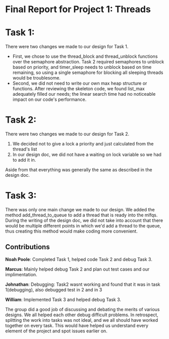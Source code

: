 Final Report for Project 1: Threads
===================================

# Task 1:
There were two changes we made to our design for Task 1.

- First, we chose to use the thread_block and thread_unblock functions over the semaphore abstraction.  Task 2 required semaphores to unblock based on priority, and timer_sleep needs to unblock based on time remaining, so using a single semaphore for blocking all sleeping threads would be troublesome.
- Second, we did not need to write our own max heap structure or functions.  After reviewing the skeleton code, we found list_max adequately filled our needs; the linear search time had no noticeable impact on our code's performance.

# Task 2:
There were two changes we made to our design for Task 2.  

1. We decided not to give a lock a priority and just calculated from the thread's list
2. In our design doc, we did not have a waiting on lock variable so we had to add it in. 

Aside from that everything was generally the same as described in the design doc.

# Task 3:
There was only one main change we made to our design. We added the method add_thread_to_queue to add a thread that is ready into the mlfqs. During the writing of the design doc, we did not take into account that there would be multiple different points in which we'd add a thread to the queue, thus creating this method would make coding more convenient. 

## Contributions
**Noah Poole**: Completed Task 1, helped code Task 2 and debug Task 3.

**Marcus**: Mainly helped debug Task 2 and plan out test cases and our implimentation.

**Johnathan**: Debugging: Task2 wasnt working and found that it was in task 1(debugging), also debugged test in 2 and in 3

**William**: Implemented Task 3 and helped debug Task 3.


The group did a good job of discussing and debating the merits of various designs.  We all helped each other debug difficult problems.  In retrospect, splitting the work into tasks was not ideal, and we all should have worked together on every task.  This would have helped us understand every element of the project and spot issues earlier on.
